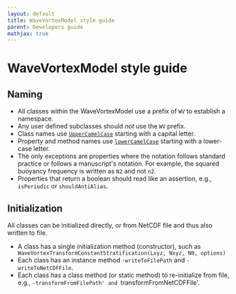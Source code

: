 ```yaml
---
layout: default
title: WaveVortexModel style guide
parent: Developers guide
mathjax: true
---
```


#  WaveVortexModel style guide

## Naming

- All classes within the WaveVortexModel use a prefix of `WV` to establish a namespace.
- Any user defined subclasses should *not* use the `WV` prefix.
- Class names use [`UpperCamelCase`](https://en.wikipedia.org/wiki/Camel_case) starting with a capital letter.
- Property and method names use [`lowerCamelCase`](https://en.wikipedia.org/wiki/Camel_case) starting with a lower-case letter.
- The only exceptions are properties where the notation follows standard practice or follows a manuscript's notation. For example, the squared buoyancy frequency is written as `N2` and not `n2`.
- Properties that return a boolean should read like an assertion, e.g., `isPeriodic` or `shouldAntiAlias`.

## Initialization

All classes can be initialized directly, or from NetCDF file and thus also written to file. 

- A class has a single initialization method (constructor), such as ` WaveVortexTransformConstantStratification(Lxyz, Nxyz, N0, options)`
- Each class has an instance method `-writeToFilePath` and `-writeToNetCDFFile`.
- Each class has a class method (or static method) to re-initialize from file, e.g., `-transformFromFilePath' and `transformFromNetCDFFile'.


